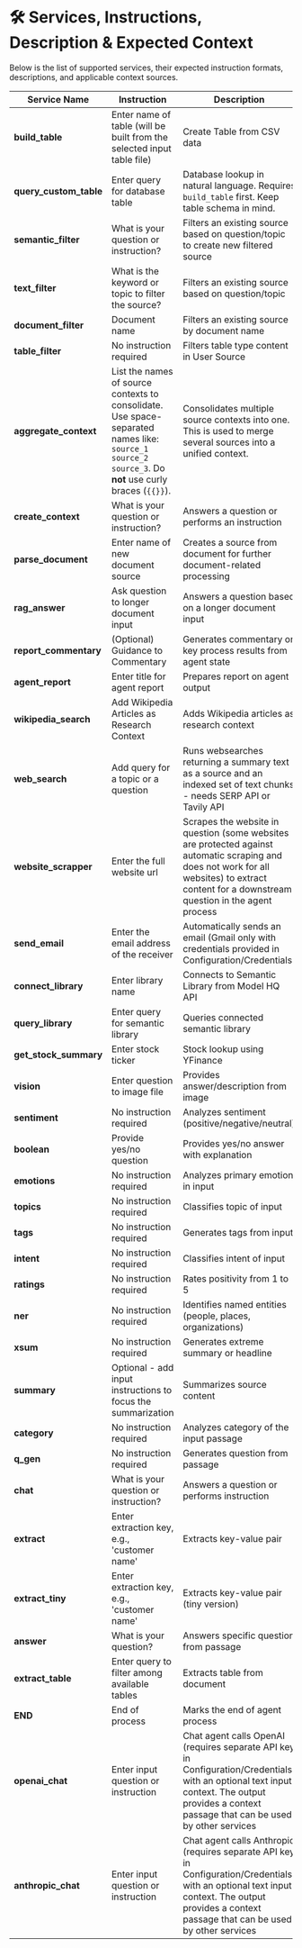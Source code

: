 # 🛠 Services, Instructions, Description & Expected Context
Below is the list of supported services, their expected instruction formats, descriptions, and applicable context sources.

| **Service Name**         | **Instruction**                                                        | **Description**                                                                               | **Context**                                   |
| ------------------------ | ---------------------------------------------------------------------- | --------------------------------------------------------------------------------------------- | --------------------------------------------- |
| **build\_table**         | Enter name of table (will be built from the selected input table file) | Create Table from CSV data                                                                    | `User-Table`                                  |
| **query\_custom\_table** | Enter query for database table                                         | Database lookup in natural language. Requires `build_table` first. Keep table schema in mind. | `Enter_name_of_Table` This table is the result of Build_Table service step.                         |
| **semantic\_filter**     | What is your question or instruction?                                  | Filters an existing source based on question/topic to create new filtered source              | `User-Source`                                 |
| **text\_filter**         | What is the keyword or topic to filter the source?                     | Filters an existing source based on question/topic                                            | `User-Source`, or a 'filtered' query in the agent process.                 |
| **document\_filter**     | Document name                                                          | Filters an existing source by document name                                                   | `User-Source`, or a 'filtered' query in the agent process.                 |
| **table\_filter**        | No instruction required                                                | Filters table type content in User Source                                                     | `User-Source`                                 |
| **aggregate\_context**   | List the names of source contexts to consolidate. Use space-separated names like: `source_1 source_2 source_3`. Do **not** use curly braces (`{{}}`).        | Consolidates multiple source contexts into one. This is used to merge several sources into a unified context.                                                         | `No input context required`                     |
| **create\_context**      | What is your question or instruction?                                  | Answers a question or performs an instruction                                                 | `User-Source`                                 |
| **parse\_document**      | Enter name of new document source                                      | Creates a source from document for further document-related processing                        | `User-Document`                               |
| **rag\_answer**          | Ask question to longer document input                                  | Answers a question based on a longer document input                                           | `User-Source`, `Provide_instruction_or_query` |
| **report\_commentary**   | (Optional) Guidance to Commentary                                      | Generates commentary on key process results from agent state                                  | `-`                                           |
| **agent\_report**        | Enter title for agent report                                           | Prepares report on agent output                                                               | `-`                                           |
| **wikipedia\_search**    | Add Wikipedia Articles as Research Context                             | Adds Wikipedia articles as research context                                                   | `None`                                        |
| **web\_search**    | Add query for a topic or a question                              | Runs websearches returning a summary text as a source and an indexed set of text chunks - needs SERP API or Tavily API                                                   | `None`                                        |
| **website\_scrapper**    | Enter the full website url                             | Scrapes the website in question (some websites are protected against automatic scraping and does not work for all websites) to extract content for a downstream question in the agent process                                                   | `None`                                        |
| **send\_email**    | Enter the email address of the receiver                              | Automatically sends an email (Gmail only with credentials provided in Configuration/Credentials)                                                   | `Select context of the email`                                        |
| **connect\_library**     | Enter library name                                                     | Connects to Semantic Library from Model HQ API                                                | `-`                                           |
| **query\_library**       | Enter query for semantic library                                       | Queries connected semantic library                                                            | `Enter_Library-name`                          |
| **get\_stock\_summary**  | Enter stock ticker                                                     | Stock lookup using YFinance                                                                   | `None`                                        |
| **vision**               | Enter question to image file                                           | Provides answer/description from image                                                        | `User-Image`                                  |
| **sentiment**            | No instruction required                                                | Analyzes sentiment (positive/negative/neutral)                                                | `MAIN-INPUT`, `User-Text`                     |
| **boolean**              | Provide yes/no question                                                | Provides yes/no answer with explanation                                                       | `MAIN-INPUT`, `User-Text`                     |
| **emotions**             | No instruction required                                                | Analyzes primary emotion in input                                                             | `MAIN-INPUT`, `User-Text`                     |
| **topics**               | No instruction required                                                | Classifies topic of input                                                                     | `MAIN-INPUT`, `User-Text`                     |
| **tags**                 | No instruction required                                                | Generates tags from input                                                                     | `MAIN-INPUT`, `User-Text`                     |
| **intent**               | No instruction required                                                | Classifies intent of input                                                                    | `MAIN-INPUT`, `User-Text`                     |
| **ratings**              | No instruction required                                                | Rates positivity from 1 to 5                                                                  | `MAIN-INPUT`, `User-Text`                     |
| **ner**                  | No instruction required                                                | Identifies named entities (people, places, organizations)                                     | `MAIN-INPUT`, `User-Text`                     |
| **xsum**                 | No instruction required                                                | Generates extreme summary or headline                                                         | `MAIN-INPUT`, `User-Text`                     |
| **summary**              | Optional - add input instructions to focus the summarization           | Summarizes source content                                                                     | `MAIN-INPUT`, `User-Text`                     |
| **category**             | No instruction required                                                | Analyzes category of the input passage                                                        | `MAIN-INPUT`, `User-Text`                     |
| **q\_gen**               | No instruction required                                                | Generates question from passage                                                               | `MAIN-INPUT`, `User-Text`                     |
| **chat**                 | What is your question or instruction?                                  | Answers a question or performs instruction                                                    | `MAIN-INPUT`, `User-Text`, `None`             |
| **extract**              | Enter extraction key, e.g., 'customer name'                            | Extracts key-value pair                                                                       | `MAIN-INPUT`, `User-Text`                     |
| **extract\_tiny**        | Enter extraction key, e.g., 'customer name'                            | Extracts key-value pair (tiny version)                                                        | `MAIN-INPUT`, `User-Text`                     |
| **answer**               | What is your question?                                                 | Answers specific question from passage                                                        | `MAIN-INPUT`, `User-Text`                     |
| **extract\_table**       | Enter query to filter among available tables                           | Extracts table from document                                                                  | `User-Document`                               |
| **END**                  | End of process                                                         | Marks the end of agent process                                                                | `None`                                        |
| **openai_chat**                  | Enter input question or instruction                                                         | Chat agent calls OpenAI (requires separate API key in Configuration/Credentials) with an optional text input context. The output provides a context passage that can be used by other services                                                                | `Main Input or other Text Source`                                        |
| **anthropic_chat**                  | Enter input question or instruction                                                         | Chat agent calls Anthropic (requires separate API key in Configuration/Credentials) with an optional text input context. The output provides a context passage that can be used by other services                                                                | `Main Input or other Text Source`                                        |